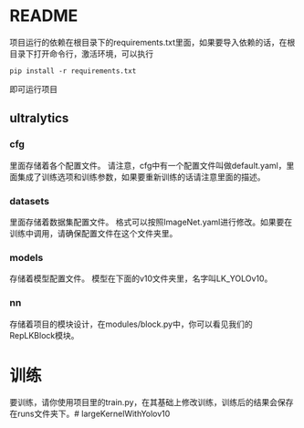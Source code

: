 # README

项目运行的依赖在根目录下的requirements.txt里面，如果要导入依赖的话，在根目录下打开命令行，激活环境，可以执行

```
pip install -r requirements.txt
```

即可运行项目

## ultralytics
### cfg
里面存储着各个配置文件。
请注意，cfg中有一个配置文件叫做default.yaml，里面集成了训练选项和训练参数，如果要重新训练的话请注意里面的描述。
### datasets
里面存储着数据集配置文件。
格式可以按照ImageNet.yaml进行修改。如果要在训练中调用，请确保配置文件在这个文件夹里。
### models
存储着模型配置文件。
模型在下面的v10文件夹里，名字叫LK_YOLOv10。
### nn
存储着项目的模块设计，在modules/block.py中，你可以看见我们的RepLKBlock模块。
# 训练
要训练，请你使用项目里的train.py，在其基础上修改训练，训练后的结果会保存在runs文件夹下。# largeKernelWithYolov10
